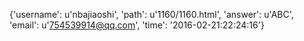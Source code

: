 {'username': u'nbajiaoshi', 'path': u'1160/1160.html', 'answer': u'ABC', 'email': u'754539914@qq.com', 'time': '2016-02-21:22:24:16'}